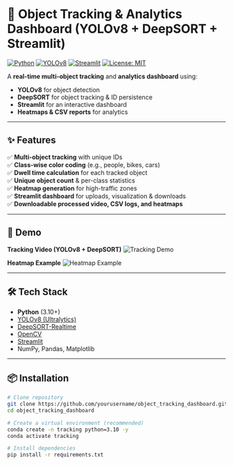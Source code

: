 # 🚗 Object Tracking & Analytics Dashboard (YOLOv8 + DeepSORT + Streamlit)

[![Python](https://img.shields.io/badge/Python-3.10%2B-blue.svg)](https://www.python.org/)
[![YOLOv8](https://img.shields.io/badge/YOLOv8-Object%20Detection-orange)](https://github.com/ultralytics/ultralytics)
[![Streamlit](https://img.shields.io/badge/Streamlit-App-red)](https://streamlit.io/)
[![License: MIT](https://img.shields.io/badge/License-MIT-green.svg)](LICENSE)

A **real-time multi-object tracking** and **analytics dashboard** using:
- **YOLOv8** for object detection
- **DeepSORT** for object tracking & ID persistence
- **Streamlit** for an interactive dashboard
- **Heatmaps & CSV reports** for analytics

---

## ✨ Features
✅ **Multi-object tracking** with unique IDs  
✅ **Class-wise color coding** (e.g., people, bikes, cars)  
✅ **Dwell time calculation** for each tracked object  
✅ **Unique object count** & per-class statistics  
✅ **Heatmap generation** for high-traffic zones  
✅ **Streamlit dashboard** for uploads, visualization & downloads  
✅ **Downloadable processed video, CSV logs, and heatmaps**  

---

## 📸 Demo
**Tracking Video (YOLOv8 + DeepSORT)**
![Tracking Demo](output/sample_tracking.gif)

**Heatmap Example**
![Heatmap Example](output/heatmap.png)

---

## 🛠 Tech Stack
- **Python** (3.10+)
- [YOLOv8 (Ultralytics)](https://github.com/ultralytics/ultralytics)
- [DeepSORT-Realtime](https://pypi.org/project/deep-sort-realtime/)
- [OpenCV](https://opencv.org/)
- [Streamlit](https://streamlit.io/)
- NumPy, Pandas, Matplotlib

---

## 📦 Installation
```bash
# Clone repository
git clone https://github.com/yourusername/object_tracking_dashboard.git
cd object_tracking_dashboard

# Create a virtual environment (recommended)
conda create -n tracking python=3.10 -y
conda activate tracking

# Install dependencies
pip install -r requirements.txt
